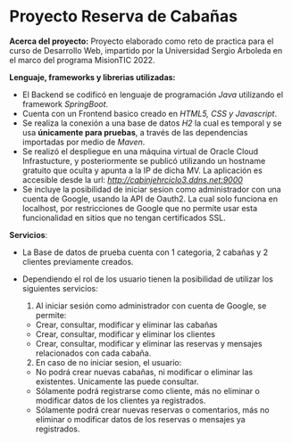 # Proyecto Reserva de Cabañas

**Acerca del proyecto:**
Proyecto elaborado como reto de practica para el curso de Desarrollo Web, impartido por la Universidad Sergio Arboleda en el marco del programa MisionTIC 2022. 

**Lenguaje, frameworks y librerias utilizadas:**
* El Backend se codificó en lenguaje de programación _Java_ utilizando el framework _SpringBoot_.
* Cuenta con un Frontend basico creado en _HTML5, CSS y Javascript_.
* Se realiza la conexión a una base de datos _H2_ la cual es temporal y se usa **únicamente para pruebas**, a través de las dependencias importadas por medio de _Maven_.
* Se realizó el despliegue en una máquina virtual de Oracle Cloud Infrastucture, y posteriormente se publicó utilizando un hostname gratuito que oculta y apunta a la IP de dicha MV. La aplicación es accesible desde la url: _http://cabinjehrciclo3.ddns.net:9000_
* Se incluye la posibilidad de iniciar sesion como administrador con una cuenta de Google, usando la API de Oauth2. La cual solo funciona en localhost,
  por restricciones de Google que no permite usar esta funcionalidad en sitios que no tengan certificados SSL.
  
**Servicios**:
* La Base de datos de prueba cuenta con 1 categoria, 2 cabañas y 2 clientes previamente creados.
* Dependiendo el rol de los usuario tienen la posibilidad de utilizar los siguientes servicios:
  1. Al iniciar sesión como administrador con cuenta de Google, se permite:
    * Crear, consultar, modificar y eliminar las cabañas 
    * Crear, consultar, modificar y eliminar los clientes
    * Crear, consultar, modificar y eliminar las reservas y mensajes relacionados con cada cabaña.
    
  2. En caso de no iniciar sesion, el usuario:
    * No podrá crear nuevas cabañas, ni modificar o eliminar las existentes. Unicamente las puede consultar.
    * Sólamente podrá registrarse como cliente, más no eliminar o modificar datos de los clientes ya registrados.
    * Sólamente podrá crear nuevas reservas o comentarios, más no eliminar o modificar datos de los reservas o mensajes ya registrados.
